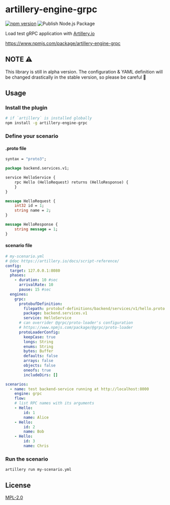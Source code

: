 # artillery-engine-grpc

[![npm version](https://badge.fury.io/js/artillery-engine-grpc.svg)](https://badge.fury.io/js/artillery-engine-grpc) ![Publish Node.js Package](https://github.com/kenju/artillery-engine-grpc/workflows/Publish%20Node.js%20Package/badge.svg)

Load test gRPC application with [Artillery.io](https://github.com/orchestrated-io/artillery-engine-lambd)

https://www.npmjs.com/package/artillery-engine-grpc

## NOTE ⚠️

This library is still in alpha version. The configuration & YAML definition will be changed drastically in the stable version, so please be careful 🚧

## Usage

### Install the plugin

```sh
# if `artillery` is installed globally
npm install -g artillery-engine-grpc
```

### Define your scenario

#### .proto file

```proto
syntax = "proto3";

package backend.services.v1;

service HelloService {
    rpc Hello (HelloRequest) returns (HelloResponse) {
    }
}

message HelloRequest {
    int32 id = 1;
    string name = 2;
}

message HelloResponse {
    string message = 1;
}
```

#### scenario file

```yml
# my-scenario.yml
# @doc https://artillery.io/docs/script-reference/
config:
  target: 127.0.0.1:8080
  phases:
    - duration: 10 #sec
      arrivalRate: 10
      pause: 15 #sec
  engines:
    grpc:
      protobufDefinition:
        filepath: protobuf-definitions/backend/services/v1/hello.proto
        package: backend.services.v1
        service: HelloService
      # can overrider @grpc/proto-loader's configuration
      # https://www.npmjs.com/package/@grpc/proto-loader
      protoLoaderConfig:
        keepCase: true
        longs: String
        enums: String
        bytes: Buffer
        defaults: false
        arrays: false
        objects: false
        oneofs: true
        includeDirs: []

scenarios:
  - name: test backend-service running at http://localhost:8000
    engine: grpc
    flow:
    # list RPC names with its arguments
    - Hello:
        id: 1
        name: Alice
    - Hello:
        id: 2
        name: Bob
    - Hello:
        id: 3
        name: Chris

```

### Run the scenario

```
artillery run my-scenario.yml
```

## License

[MPL-2.0](https://www.mozilla.org/en-US/MPL/2.0/)
